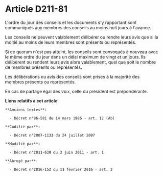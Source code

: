 # Article D211-81

L'ordre du jour des conseils et les documents s'y rapportant sont communiqués aux membres des conseils au moins huit jours à
l'avance. 

Les conseils ne peuvent valablement délibérer ou rendre leurs avis que si la moitié au moins de leurs membres sont présents
ou représentés. 

Si ce quorum n'est pas atteint, les conseils sont convoqués à nouveau avec le même ordre du jour dans un délai maximum de
vingt et un jours. Ils délibèrent ou rendent leurs avis alors valablement, quel que soit le nombre de membres présents ou
représentés. 

Les délibérations ou avis des conseils sont prises à la majorité des membres présents ou représentés. 

En cas de partage égal des voix, celle du président est prépondérante.

**Liens relatifs à cet article**

	**Anciens textes**:

	  - Décret n°86-581 du 14 mars 1986 - art. 12 (Ab)

	**Codifié par**:

	  - Décret n°2007-1133 du 24 juillet 2007

	**Modifié par**:

	  - Décret n°2011-630 du 3 juin 2011 - art. 1

	**Abrogé par**:

	  - Décret n°2016-152 du 11 février 2016 - art. 2
